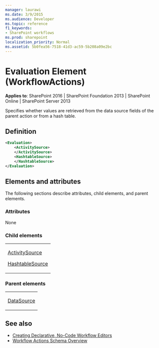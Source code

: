 ```yaml
---
manager: laurawi
ms.date: 3/9/2015
ms.audience: Developer
ms.topic: reference
f1_keywords:
- SharePoint workflows
ms.prod: sharepoint
localization_priority: Normal
ms.assetid: 5b0fea56-7518-41d3-ac59-5b208a09e2bc
---
```


# Evaluation Element (WorkflowActions)

**Applies to**: SharePoint 2016 | SharePoint Foundation 2013 | SharePoint Online | SharePoint Server 2013

Specifies whether values are retrieved from the data source fields of the parent action or from a hash table.

## Definition

```XML
<Evaluation>
    <ActivitySource>
    </ActivitySource>
    <HashtableSource>
    </HashtableSource>
</Evaluation>
```

## Elements and attributes

The following sections describe attributes, child elements, and parent elements.

### Attributes

None

### Child elements

<table>
<colgroup>
<col width="100%" />
</colgroup>
<tbody>
<tr class="odd">
<td align="left"><p><a href="activitysource-element-workflowactions.md">ActivitySource</a></p>
<p><a href="hashtablesource-element-workflowactions.md">HashtableSource</a></p></td>
</tr>
</tbody>
</table>

### Parent elements

<table>
<colgroup>
<col width="100%" />
</colgroup>
<tbody>
<tr class="odd">
<td align="left"><p><a href="datasource-element-workflowactions.md">DataSource</a></p></td>
</tr>
</tbody>
</table>

## See also

- [Creating Declarative, No-Code Workflow Editors](https://msdn.microsoft.com/library/office/bb417436.aspx)
- [Workflow Actions Schema Overview](https://msdn.microsoft.com/library/office/bb897626.aspx)






